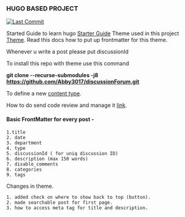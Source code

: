 
### HUGO BASED PROJECT

[![Last Commit][last-commit-badge]][last-commit-link]

Started Guide to learn hugo [Starter Guide][1]
Theme used in this project [Theme][2]. Read this docs how to put up frontmatter for this theme.

Whenever u write a post please put discussionId

To install this repo with theme use this command

**git clone --recurse-submodules -j8 https://github.com/Abby3017/discussionForum.git**

To define a new [content type][3].

How to do send code review and manage it [link][4].

#### Basic FrontMatter for every post -
    1.title
    2. date
    3. department
    4. type
    5. discussionId ( for uniq discussion ID)
    6. description (max 150 words)
    7. disable_comments
    8. categories
    9. tags


Changes in theme.

    1. added check on where to show back to top (button).
    2. made searchable post for first page.
    3. how to access meta tag for title and description.

[1]: https://gohugo.io/getting-started/quick-start/
[2]: https://github.com/jesselau76/hugo-w3-simple
[3]: https://gohugo.io/content-management/types/
[4]: https://gist.github.com/Chaser324/ce0505fbed06b947d962
[last-commit-badge]: https://img.shields.io/github/last-commit/TankerHQ/sdk-js.svg?label=Last%20commit&logo=github
[last-commit-link]: https://github.com/Abby3017/discussionForum/commits/master